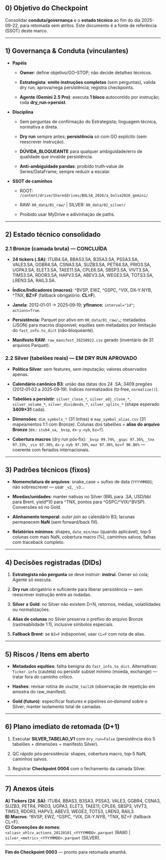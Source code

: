 
## 0) Objetivo do Checkpoint

Consolidar **conduta/governança** e o **estado técnico** ao fim do dia 2025-09-22, para retomada sem atritos. Este documento é a fonte de referência (SSOT) deste marco.

---

## 1) Governança & Conduta (vinculantes)

- **Papéis**
    
    - **Owner**: define objetivo/GO–STOP; não decide detalhes técnicos.
        
    - **Estrategista**: **emite instruções completas** (sem perguntas), valida dry run, aprova/nega persistência, registra checkpoints.
        
    - **Agente (Gemini 2.5 Pro)**: executa **1 bloco** autocontido por instrução; roda **dry_run→persist**.
        
- **Disciplina**
    
    - Sem perguntas de confirmação do Estrategista; linguagem técnica, normativa e direta.
        
    - **Dry run** sempre antes; **persistência** só com GO explícito (sem reescrever instrução).
        
    - **DÚVIDA_BLOQUEANTE** para qualquer ambiguidade/erro de qualidade que invalide persistência.
        
    - **Anti‑ambiguidade pandas**: proibido truth‑value de Series/DataFrame; sempre reduzir a escalar.
        
- **SSOT de caminhos**
    
    - ROOT: `/content/drive/Shareddrives/BOLSA_2026/a_bolsa2026_gemini/`
        
    - RAW: `00_data/01_raw/` | SILVER: `00_data/02_silver/`
        
    - Proibido usar MyDrive e adivinhação de paths.
        

---

## 2) Estado técnico consolidado

### 2.1 Bronze (camada bruta) — **CONCLUÍDA**

- **24 tickers (.SA)**: ITUB4.SA, BBAS3.SA, B3SA3.SA, PSSA3.SA, VALE3.SA, GGBR4.SA, CSNA3.SA, SUZB3.SA, PETR4.SA, PRIO3.SA, UGPA3.SA, ELET3.SA, TAEE11.SA, CPLE6.SA, SBSP3.SA, VIVT3.SA, TIMS3.SA, RDOR3.SA, HAPV3.SA, ABEV3.SA, WEGE3.SA, TOTS3.SA, LREN3.SA, RAIL3.SA.
    
- **Índice/Indicadores (macros)**: ^BVSP, EWZ, ^GSPC, ^VIX, DX‑Y.NYB, ^TNX, **BZ=F** (fallback obrigatório: **CL=F**).
    
- **Janela**: 2012‑01‑01 → 2025‑09‑19; **yfinance**; `interval="1d"`; `actions=True`.
    
- **Persistência**: Parquet por ativo em `00_data/01_raw/…`; metadados (JSON) para macros disponível; equities sem metadados por limitação do `fast_info.to_dict` (não‑bloqueante).
    
- **Manifesto RAW**: `raw_manifest_20250922.csv` gerado (inventário de 31 arquivos Parquet).
    

### 2.2 Silver (tabelões reais) — **EM DRY RUN APROVADO**

- **Política Silver**: sem features, sem imputação; valores observados apenas.
    
- **Calendário canônico B3**: união das datas dos 24 .SA; 3409 pregões (2012‑01‑02 a 2025‑09‑19). Índices normalizados (tz‑free, `normalize()`).
    
- **Tabelões a persistir**: `silver_close_*`, `silver_adj_close_*`, `silver_volume_*`, `silver_dividends_*`, `silver_splits_*` (shape esperado **3409×31** cada).
    
- **Dimensões**: `dim_symbols_*` (31 linhas) e `map_symbol_alias.csv` (31 mapeamentos 1:1 com Bronze). Colunas dos tabelões = **alias do arquivo Bronze** (ex.: `itub4_sa`, `_bvsp`, `dx-y.nyb`, `bz=f`).
    
- **Cobertura macros** (dry run pós‑fix): `_bvsp 99.74%`, `_gspc 97.36%`, `_tnx 97.33%`, `_vix 97.36%`, `dx-y.nyb 97.39%`, `ewz 97.36%`, `bz=f 96.86%` — coerente com feriados internacionais.
    

---

## 3) Padrões técnicos (fixos)

- **Nomemclatura de arquivos**: snake_case + sufixo de data (`YYYYMMDD`); não sobrescrever — usar `_v2`, `_v3`…
    
- **Moedas/unidades**: manter nativas no Silver (BRL para .SA, USD/bbl para Brent, yield*10 para ^TNX, pontos para ^GSPC/^VIX/^BVSP). Conversões só no Gold.
    
- **Alinhamento temporal**: _outer join_ ao calendário B3; lacunas permanecem **NaN** (sem forward/back fill).
    
- **Relatórios mínimos**: shapes, `date_min/max` (quando aplicável), top‑5 colunas com mais NaN, cobertura macro (%), caminhos salvos, falhas com traceback completo.
    

---

## 4) Decisões registradas (DIDs)

1. **Estrategista não pergunta** se deve instruir: **instrui**. Owner só cola; Agente só executa.
    
2. **Dry run** obrigatório e suficiente para liberar persistência — sem reescrever instrução entre as rodadas.
    
3. **Silver ≠ Gold**: no Silver não existem D+N, retornos, médias, volatilidades ou normalizações.
    
4. **Alias de colunas** no Silver preserva o prefixo do arquivo Bronze (rastreabilidade 1:1), inclusive símbolos especiais.
    
5. **Fallback Brent**: se `BZ=F` indisponível, usar `CL=F` com nota de alias.
    

---

## 5) Riscos / Itens em aberto

- **Metadados equities**: falha benigna do `fast_info.to_dict`. Alternativas: `Ticker.info` (cautela) ou persistir subset mínimo (moeda, exchange) — tratar fora do caminho crítico.
    
- **Hashes**: revisar rotina de `sha256_tail20` (observação de repetição em amostra do raw_manifest).
    
- **Gold (futuro)**: especificar features e pipelines _on‑demand_ sobre o Silver; manter isolamento total de camadas.
    

---

## 6) Plano imediato de retomada (D+1)

1. Executar **SILVER_TABELAO_V1** com `dry_run=False` (persistência dos 5 tabelões + dimensões + manifesto Silver).
    
2. QC rápido pós‑persistência: shapes, cobertura macro, top‑5 NaN, caminhos salvos.
    
3. Registrar **Checkpoint 0004** com o fechamento da camada Silver.
    

---

## 7) Anexos úteis

**A) Tickers (24 .SA)**: ITUB4, BBAS3, B3SA3, PSSA3, VALE3, GGBR4, CSNA3, SUZB3, PETR4, PRIO3, UGPA3, ELET3, TAEE11, CPLE6, SBSP3, VIVT3, TIMS3, RDOR3, HAPV3, ABEV3, WEGE3, TOTS3, LREN3, RAIL3.  
**B) Macros**: ^BVSP, EWZ, ^GSPC, ^VIX, DX‑Y.NYB, ^TNX, BZ=F (fallback CL=F).  
**C) Convenções de nomes**: `<alias>_ohlcv_actions_20120101_<YYYYMMDD>.parquet` (RAW) | `silver_<metric>_<YYYYMMDD>.parquet` (SILVER).

---

**Fim do Checkpoint 0003** — pronto para retomada amanhã.